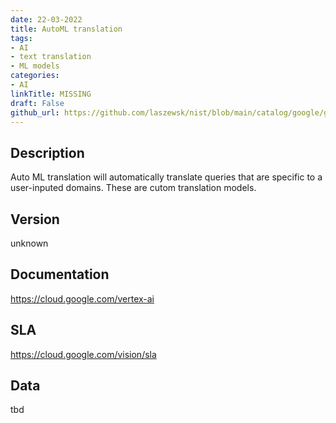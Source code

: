 ```yaml
---
date: 22-03-2022
title: AutoML translation
tags: 
- AI
- text translation
- ML models
categories: 
- AI
linkTitle: MISSING
draft: False         
github_url: https://github.com/laszewsk/nist/blob/main/catalog/google/google_auto_ml_translation.yaml
---
```


## Description

Auto ML translation will automatically translate queries that are specific to a user-inputed domains. These are cutom translation models.

## Version

unknown

## Documentation

https://cloud.google.com/vertex-ai

## SLA

https://cloud.google.com/vision/sla

## Data

tbd
